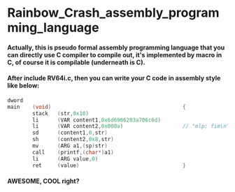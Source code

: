 # Rainbow_Crash_assembly_programming_language
#### Actually, this is pseudo formal assembly programming language that you can directly use C compiler to compile out, it's implemented by macro in C, of course it is compilable (underneath is C).
#### After include RV64i.c, then you can write your C code in assembly style like below:

```c
dword
main    (void)                                          {
        stack   (str,0x10)
        li      (VAR content1,0x6d6966203a706c6d)
        li      (VAR content2,0x000a)                   // "mlp: fim\n"
        sd      (content1,0,str)
        sh      (content2,0x8,str)
        mv      (ARG a1,(sp)str)
        call    (printf,(char*)a1)
        li      (ARG value,0)
        ret     (value)                                 }
```
#### AWESOME, COOL right?
